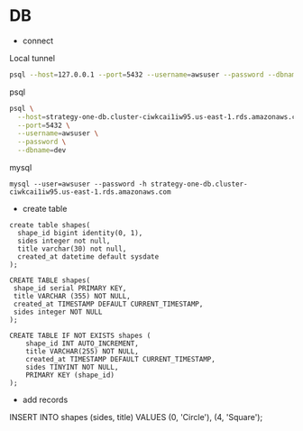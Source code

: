 # DB

- connect

Local tunnel
```bash
psql --host=127.0.0.1 --port=5432 --username=awsuser --password --dbname=dev
```

psql
```bash
psql \
  --host=strategy-one-db.cluster-ciwkcai1iw95.us-east-1.rds.amazonaws.com \
  --port=5432 \
  --username=awsuser \
  --password \
  --dbname=dev
```

mysql
```
mysql --user=awsuser --password -h strategy-one-db.cluster-ciwkcai1iw95.us-east-1.rds.amazonaws.com
```

- create table

```redshift
create table shapes(
  shape_id bigint identity(0, 1),
  sides integer not null,
  title varchar(30) not null,
  created_at datetime default sysdate
);
```

```psql
CREATE TABLE shapes(
 shape_id serial PRIMARY KEY,
 title VARCHAR (355) NOT NULL,
 created_at TIMESTAMP DEFAULT CURRENT_TIMESTAMP,
 sides integer NOT NULL
);
```

```mysql
CREATE TABLE IF NOT EXISTS shapes (
    shape_id INT AUTO_INCREMENT,
    title VARCHAR(255) NOT NULL,
    created_at TIMESTAMP DEFAULT CURRENT_TIMESTAMP,
    sides TINYINT NOT NULL,
    PRIMARY KEY (shape_id)
);
```


- add records

INSERT INTO shapes (sides, title)
VALUES (0, 'Circle'), (4, 'Square');
